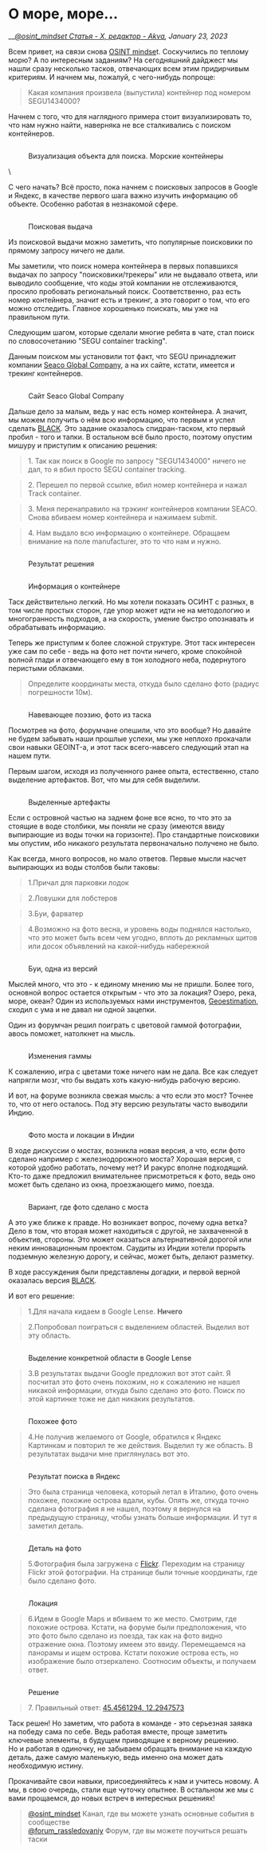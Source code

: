 # О море, море...

__[_@osint\_mindset Статья - X, редактор - Akva_](https://t.me/osint\_mindset)_, January 23, 2023_

Всем привет, на связи снова [OSINT mindse](https://t.me/osint\_mindset)t. Соскучились по теплому морю? А по интересным заданиям? На сегодняшний дайджест мы нашли сразу несколько тасков, отвечающих всем этим придирчивым критериям. И начнем мы, пожалуй, с чего-нибудь попроще:

> Какая компания произвела (выпустила) контейнер под номером SEGU1434000?

Начнем с того, что для наглядного примера стоит визуализировать то, что нам нужно найти, наверняка не все сталкивались с поиском контейнеров.

<figure><img src="https://telegra.ph/file/cd1644d6f725ffd3b785f.png" alt=""><figcaption><p>Визуализация объекта для поиска. Морские контейнеры</p></figcaption></figure>

\


С чего начать? Всё просто, пока начнем с поисковых запросов в Google и Яндекс, в качестве первого шага важно изучить информацию об объекте. Особенно работая в незнакомой сфере.

<figure><img src="https://telegra.ph/file/85adcc3c8371afb7f60b2.png" alt=""><figcaption><p>Поисковая выдача</p></figcaption></figure>

Из поисковой выдачи можно заметить, что популярные поисковики по прямому запросу ничего не дали.

Мы заметили, что поиск номера контейнера в первых попавшихся выдачах по запросу "поисковики/трекеры" или не выдавало ответа, или выводило сообщение, что коды этой компании не отслеживаются, просило пробовать региональный поиск. Соответственно, раз есть номер контейнера, значит есть и трекинг, а это говорит о том, что его можно отследить. Главное хорошенько поискать, мы уже на правильном пути.

Следующим шагом, которые сделали многие ребята в чате, стал поиск по словосочетанию "SEGU container tracking".

Данным поиском мы установили тот факт, что SEGU принадлежит компании [Seaco Global Company](https://alltrack.org/SEGU-container-tracking), а на их сайте, кстати, имеется и трекинг контейнеров.

<figure><img src="https://telegra.ph/file/7e98d12f2cd28c5a87f08.png" alt=""><figcaption><p>Сайт Seaco Global Company</p></figcaption></figure>

Дальше дело за малым, ведь у нас есть номер контейнера. А значит, мы можем получить о нём всю информацию, что первым и успел сделать [BLACK](https://t.me/blacktiesz). Это задание оказалось спидран-таском, кто первый пробил - того и тапки. В остальном всё было просто, поэтому опустим мишуру и приступим к описанию решения:

> 1\. Так как поиск в Google по запросу "SEGU1434000" ничего не дал, то я вбил просто SEGU container tracking.

> 2\. Перешел по первой ссылке, вбил номер контейнера и нажал Track container.

> 3\. Меня перенаправило на трэкинг контейнеров компании SEACO. Снова вбиваем номер контейнера и нажимаем submit.

> 4\. Нам выдало всю информацию о контейнере. Обращаем внимание на поле manufacturer, это то что нам и нужно.

<figure><img src="https://telegra.ph/file/c63160c3dba2ba0714a9d.png" alt=""><figcaption><p>Результат решения</p></figcaption></figure>

<figure><img src="https://telegra.ph/file/910c9c3c98d921c7b1565.png" alt=""><figcaption><p>Информация о контейнере</p></figcaption></figure>

Таск действительно легкий. Но мы хотели показать ОСИНТ с разных, в том числе простых сторон, где упор может идти не на методологию и многогранность подходов, а на скорость, умение быстро опознавать и обрабатывать информацию.

Теперь же приступим к более сложной структуре. Этот таск интересен уже сам по себе - ведь на фото нет почти ничего, кроме спокойной волной глади и отвечающего ему в тон холодного неба, подернутого перистыми облаками.

> Определите координаты места, откуда было сделано фото (радиус погрешности 10м).

<figure><img src="https://telegra.ph/file/853124297a779d1a68981.png" alt=""><figcaption><p>Навевающее поэзию, фото из таска</p></figcaption></figure>

Посмотрев на фото, форумчане опешили, что это вообще? Но давайте не будем забывать наши прошлые успехи, мы уже неплохо прокачали свои навыки GEOINT-а, и этот таск всего-навсего следующий этап на нашем пути.

Первым шагом, исходя из полученного ранее опыта, естественно, стало выделение артефактов. Вот, что мы для себя выделили.

<figure><img src="https://telegra.ph/file/e25a205121c2967565aac.png" alt=""><figcaption><p>Выделенные артефакты</p></figcaption></figure>

Если с островной частью на заднем фоне все ясно, то что это за стоящие в воде столбики, мы поняли не сразу (имеются ввиду выпирающие из воды точки на горизонте). Про стандартные поисковики мы опустим, ибо никакого результата первоначально получено не было.

Как всегда, много вопросов, но мало ответов. Первые мысли насчет выпирающих из воды столбов были таковы:

> 1.Причал для парковки лодок

> 2.Ловушки для лобстеров

> 3.Буи, фарватер

> 4.Возможно на фото весна, и уровень воды поднялся настолько, что это может быть всем чем угодно, вплоть до рекламных щитов или досок объявлений на какой-нибудь набережной

<figure><img src="https://telegra.ph/file/efa1e49304255d68e7df7.png" alt=""><figcaption><p>Буи, одна из версий</p></figcaption></figure>

Мыслей много, что это - к единому мнению мы не пришли. Более того, основной вопрос остается открытым - что это за локация? Озеро, река, море, океан? Один из используемых нами инструментов, [Geoestimation](https://labs.tib.eu/geoestimation/), сходил с ума и не давал ни одной зацепки.

Один из форумчан решил поиграть с цветовой гаммой фотографии, авось поможет, натолкнет на мысль.

<figure><img src="https://telegra.ph/file/bc9250fff52387aecb026.png" alt=""><figcaption><p>Изменения гаммы</p></figcaption></figure>

К сожалению, игра с цветами тоже ничего нам не дала. Все как следует напрягли мозг, что бы выдать хоть какую-нибудь рабочую версию.

И вот, на форуме возникла свежая мысль: а что если это мост? Точнее то, что от него осталось. Под эту версию результаты часто выводили Индию.

<figure><img src="https://telegra.ph/file/60deed089b662b809944f.png" alt=""><figcaption><p>Фото моста и локации в Индии</p></figcaption></figure>

В ходе дискуссии о мостах, возникла новая версия, а что, если фото сделано например с железнодорожного моста? Хорошая версия, с которой удобно работать, почему нет? И ракурс вполне подходящий. Кто-то даже предложил внимательнее присмотреться к фото, ведь оно может быть сделано из окна, проезжающего мимо, поезда.

<figure><img src="https://telegra.ph/file/eacca1179b8c271592d69.png" alt=""><figcaption><p>Вариант, где фото сделано с моста</p></figcaption></figure>

А это уже ближе к правде. Но возникает вопрос, почему одна ветка? Дело в том, что вторая может находиться с другой, не захваченной в объектив, стороны. Это может оказаться альтернативной дорогой или неким инновационным проектом. Саудиты из Индии хотели прорыть подземную железную дорогу, и сейчас, может быть, делают разметку.

В ходе рассуждения были представлены догадки, и первой верной оказалась версия [BLACK](https://t.me/blacktiesz).

И вот его решение:

> 1.Для начала кидаем в Google Lense. **Ничего**

> 2.Попробовал поиграться с выделением областей. Выделил вот эту область.

<figure><img src="https://telegra.ph/file/5705c2905a869b596c94b.png" alt=""><figcaption><p>Выделение конкретной области в Google Lense</p></figcaption></figure>

> 3.В результатах выдачи Google предложил вот этот сайт. Я посчитал это фото очень похожим, но к сожалению не нашел никакой информации, откуда было сделано это фото. Поиск по этой картинке тоже не дал никаких результатов.

<figure><img src="https://telegra.ph/file/bc94fb0e4120d9326d9df.jpg" alt=""><figcaption><p>Похожее фото</p></figcaption></figure>

> 4.Не получив желаемого от Google, обратился к Яндекс Картинкам и повторил те же действия. Выделил ту же область. В результатах выдачи мне приглянулась вот это.

<figure><img src="https://telegra.ph/file/a47cb6776b29d5e8a8d1e.jpg" alt=""><figcaption><p>Результат поиска в Яндекс</p></figcaption></figure>

> Это была страница человека, который летал в Италию, фото очень похожее, похожие острова вдали, кубы. Опять же, откуда точно сделана фотография я не нашел, поэтому я вернулся на предыдущую страницу, чтобы узнать больше информации. И тут я заметил деталь.

<figure><img src="https://telegra.ph/file/758bd91713fe8c1eeec62.jpg" alt=""><figcaption><p>Деталь на фото</p></figcaption></figure>

> 5.Фотография была загружена с [Flickr](https://www.flickr.com/). Переходим на страницу Flickr этой фотографии. На странице были точные координаты, где было сделано фото.

<figure><img src="https://telegra.ph/file/404f6f1a0590ee03aaa44.jpg" alt=""><figcaption><p>Локация</p></figcaption></figure>

> 6.Идем в Google Maps и вбиваем то же место. Смотрим, где похожие острова. Кстати, на форуме были предположения, что это фото было сделано из поезда, так как на фото видно отражение окна. Поэтому имеем это ввиду. Перемещаемся на панорамы и ищем острова. Кстати похожие острова есть, но изображение было отзеркалено. Соотносим объекты, и получаем ответ.

<figure><img src="https://telegra.ph/file/8064c24eab1de70baaf4c.jpg" alt=""><figcaption><p>Решение</p></figcaption></figure>

> 7\. Правильный ответ: [45.4561294, 12.2947573](https://www.google.com/maps/place/45%C2%B027'22.1%22N+12%C2%B017'41.1%22E/@45.4561294,12.2925686,17z/data=!3m1!4b1!4m5!3m4!1s0x0:0xb7e14abb34af8663!8m2!3d45.4561294!4d12.2947573)

Таск решен! Но заметим, что работа в команде - это серьезная заявка на победу сама по себе. Ведь работая вместе, проще заметить ключевые элементы, в будущем приводящие к верному решению.\
Но и работая в одиночку, не забываем обращать внимание на каждую деталь, даже самую маленькую, ведь именно она может дать необходимую истину.

Прокачивайте свои навыки, присоединяйтесь к нам и учитесь новому. А мы, в свою очередь, стали еще чуточку опытнее. В остальном же мы с вами прощаемся, до новых встреч в интересных решениях!

> [@osint\_mindset](https://t.me/osint\_mindset) Канал, где вы можете узнать основные события в сообществе[\
> @forum\_rassledovaniy](https://t.me/+GMxoDCvLO0k0MWRi) Форум, где вы можете поучиться решать таски
